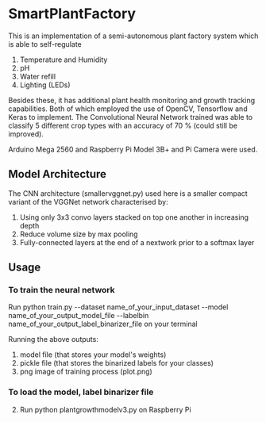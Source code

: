 # SmartPlantFactory
This is an implementation of a semi-autonomous plant factory system which is able to self-regulate
1. Temperature and Humidity
2. pH
3. Water refill
4. Lighting (LEDs)

Besides these, it has additional plant health monitoring and growth tracking capabilities. Both of which employed the use of OpenCV, Tensorflow and Keras to implement. The Convolutional Neural Network trained was able to classify 5 different crop types with an accuracy of 70 % (could still be improved). 

Arduino Mega 2560 and Raspberry Pi Model 3B+ and Pi Camera were used. 

## Model Architecture
The CNN architecture (smallervggnet.py) used here is a smaller compact variant of the VGGNet network characterised by:
1. Using only 3x3 convo layers stacked on top one another in increasing depth
2. Reduce volume size by max pooling 
3. Fully-connected layers at the end of a nextwork prior to a softmax layer

## Usage
### To train the neural network
Run python train.py --dataset name_of_your_input_dataset --model name_of_your_output_model_file --labelbin name_of_your_output_label_binarizer_file on your terminal

Running the above outputs:
1. model file (that stores your model's weights) 
2. pickle file (that stores the binarized labels for your classes)
3. png image of training process (plot.png)

### To load the model, label binarizer file
2. Run python plantgrowthmodelv3.py on Raspberry Pi 
